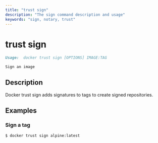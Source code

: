 ```yaml
---
title: "trust sign"
description: "The sign command description and usage"
keywords: "sign, notary, trust"
---
```


<!-- This file is maintained within the docker/cli Github
     repository at https://github.com/docker/cli/. Make all
     pull requests against that repo. If you see this file in
     another repository, consider it read-only there, as it will
     periodically be overwritten by the definitive file. Pull
     requests which include edits to this file in other repositories
     will be rejected.
-->

# trust sign

```markdown
Usage:  docker trust sign [OPTIONS] IMAGE:TAG

Sign an image

```

## Description

Docker trust sign adds signatures to tags to create signed repositories.

## Examples

### Sign a tag

```bash
$ docker trust sign alpine:latest
```

